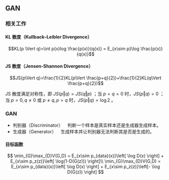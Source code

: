 ## GAN

### 相关工作

#### KL 散度（Kullback–Leibler Divergence）
$$KL(p \Vert q)=\int p(x)log \frac{p(x)}{q(x)} = E_{x\sim p}\log \frac{p(x)}{q(x)}$$

#### JS 散度（Jensen-Shannon Divergence）
$$JS(p\Vert q)=\frac{1}{2}KL(p\Vert \frac{p+q}{2})+\frac{1}{2}KL(q\Vert \frac{p+q}{2})$$

JS 散度满足对称性，即 $JS(p\Vert q)=JS(q\Vert p)$ ；当 $p = q = 0$ 时，$JS(p\Vert q)=0$ ；当 $p = 0, q \ne 0$ 或 $p \ne q, p = q$ 时，$JS(p\Vert q) = \log 2$ 。

### GAN

* 判别器（Discriminator）&emsp;判断一个样本是真实样本还是生成器生成样本。
* 生成器（Generator）&emsp;生成样本并让判别器无法判断其是否是生成的。

#### 目标函数

$$
\min_{G}\max_{D}V(G,D) = E_{x\sim p_{data}(x)}\left[ \log D(x) \right] + E_{x\sim p_z(z)}\left[ \log(1-D(G(z))) \right]\\
\min_{G}\max_{D}V(G,D) = E_{x\sim p_{data}(x)}\left[ \log D(x) \right] + E_{x\sim p_z(z)}\left[- \log D(G(z)) \right]
$$